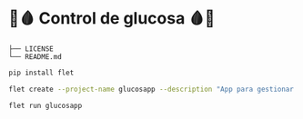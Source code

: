 # 💉🩸 Control de glucosa 🩸💉

```
├── LICENSE 
└── README.md
```
```bash
pip install flet

flet create --project-name glucosapp --description "App para gestionar el control de glucosa" --template app glucosapp

flet run glucosapp
```
